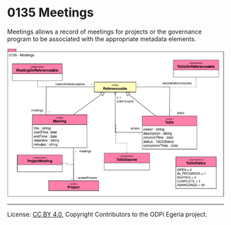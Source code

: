 <!-- SPDX-License-Identifier: CC-BY-4.0 -->
<!-- Copyright Contributors to the ODPi Egeria project. -->

# 0135 Meetings

Meetings allows a record of meetings for projects or the governance
program to be associated with the appropriate metadata elements.

![UML](0135-Meetings.png)


----
License: [CC BY 4.0](https://creativecommons.org/licenses/by/4.0/),
Copyright Contributors to the ODPi Egeria project.